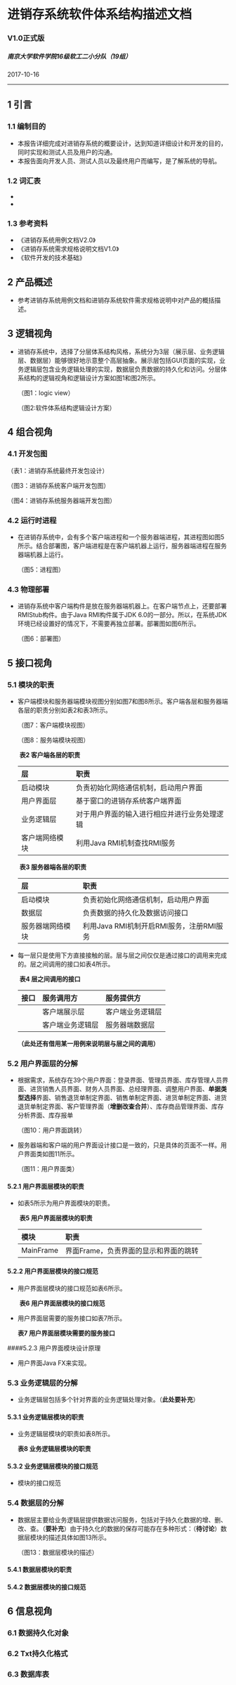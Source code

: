 # 进销存系统软件体系结构描述文档

### V1.0正式版

##### 南京大学软件学院16级软工二小分队（19组）

2017-10-16

---



## 1 引言

### 1.1 编制目的

* 本报告详细完成对进销存系统的概要设计，达到知道详细设计和开发的目的，同时实现和测试人员及用户的沟通。
* 本报告面向开发人员、测试人员以及最终用户而编写，是了解系统的导航。

### 1.2 词汇表

* ​
* ​

### 1.3 参考资料

* 《进销存系统用例文档V2.0》
* 《进销存系统需求规格说明文档V1.0》
* 《软件开发的技术基础》

## 2 产品概述

* 参考进销存系统用例文档和进销存系统软件需求规格说明中对产品的概括描述。

## 3 逻辑视角

* 进销存系统中，选择了分层体系结构风格，系统分为3层（展示层、业务逻辑层、数据层）能够很好地示意整个高层抽象。展示层包括GUI页面的实现，业务逻辑层包含业务逻辑处理的实现，数据层负责数据的持久化和访问。分层体系结构的逻辑视角和逻辑设计方案如图1和图2所示。

  （图1：logic view）

  （图2:软件体系结构逻辑设计方案）

## 4 组合视角

### 4.1 开发包图

（表1：进销存系统最终开发包设计）

（图3：进销存系统客户端开发包图）

（图4：进销存系统服务器端开发包图）

### 4.2 运行时进程

* 在进销存系统中，会有多个客户端进程和一个服务器端进程，其进程图如图5所示。结合部署图，客户端进程是在客户端机器上运行，服务器端进程在服务器端机器上运行。

  （图5：进程图）

### 4.3 物理部署

* 进销存系统中客户端构件是放在服务器端机器上。在客户端节点上，还要部署RMIStub构件。由于Java RMI构件属于JDK 6.0的一部分。所以，在系统JDK环境已经设置好的情况下，不需要再独立部署。部署图如图6所示。

  （图6：部署图）

## 5 接口视角

### 5.1 模块的职责

* 客户端模块和服务器端模块视图分别如图7和图8所示。客户端各层和服务器端各层的职责分别如表2和表3所示。

  （图7：客户端模块视图）

  （图8：服务端模块视图）

  ​                                                        **表2  客户端各层的职责**

  | 层       | 职责                     |
  | :------ | :--------------------- |
  | 启动模块    | 负责初始化网络通信机制，启动用户界面     |
  | 用户界面层   | 基于窗口的进销存系统客户端界面        |
  | 业务逻辑层   | 对于用户界面的输入进行相应并进行业务处理逻辑 |
  | 客户端网络模块 | 利用Java RMI机制查找RMI服务    |

  ​                                                      **表3  服务器端各层的职责**

  | 层        | 职责                          |
  | :------- | :-------------------------- |
  | 启动模块     | 负责初始化网络通信机制，启动用户界面          |
  | 数据层      | 负责数据的持久化及数据访问接口             |
  | 服务器端网络模块 | 利用Java RMI机制开启RMI服务，注册RMI服务 |

* 每一层只是使用下方直接接触的层。层与层之间仅仅是通过接口的调用来完成的。层之间调用的接口如表4所示。

  ​                                                      **表4   层之间调用的接口**

  | 接口   | 服务调用方    | 服务提供方    |
  | :--- | :------- | :------- |
  |      | 客户端展示层   | 客户端业务逻辑层 |
  |      | 客户端业务逻辑层 | 服务器端数据层  |

  **（此处还有借用某一用例来说明层与层之间的调用）**

### 5.2 用户界面层的分解

* 根据需求，系统存在39个用户界面：登录界面、管理员界面、库存管理人员界面、进货销售人员界面、财务人员界面、总经理界面、调整用户界面、**单据类型选择**界面、销售退货单制定界面、销售单制定界面、进货单制定界面、进货退货单制定界面、客户管理界面（**增删改查合并**）、库存商品管理界面、库存分析界面、库存报单

  （图10：用户界面跳转）

* 服务器端和客户端的用户界面设计接口是一致的，只是具体的页面不一样。用户界面类如图11所示。

  （图11：用户界面类）

#### 5.2.1 用户界面层模块的职责

* 如表5所示为用户界面模块的职责。

  ​                                                     **表5  用户界面层模块的职责**

  | 模块        | 职责                    |
  | :-------- | :-------------------- |
  | MainFrame | 界面Frame，负责界面的显示和界面的跳转 |

#### 5.2.2 用户界面层模块的接口规范

* 用户界面层模块的接口规范如表6所示。

  ​                                                   **表6  用户界面层模块的接口规范**



* 用户界面层需要的服务接口如表7所示。

  **表7  用户界面层模块需要的服务接口**

####5.2.3 用户界面模块设计原理

* 用户界面Java FX来实现。

### 5.3 业务逻辑层的分解

* 业务逻辑层包括多个针对界面的业务逻辑处理对象。（**此处要补充**）

#### 5.3.1 业务逻辑层模块的职责

* 业务逻辑层模块的职责如表8所示。

  **表8  业务逻辑层模块的职责**

#### 5.3.2 业务逻辑层模块的接口规范

* 模块的接口规范

### 5.4 数据层的分解

* 数据层主要给业务逻辑层提供数据访问服务，包括对于持久化数据的增、删、改、查。（**要补充**）由于持久化的数据的保存可能存在多种形式：（**待讨论**）数据层模块的描述具体如图13所示。

  （图13：数据层模块的描述）

#### 5.4.1 数据层模块的职责

#### 5.4.2 数据层模块的接口规范

## 6 信息视角

### 6.1 数据持久化对象

### 6.2 Txt持久化格式

### 6.3 数据库表